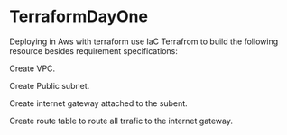 # TerraformDayOne
Deploying  in Aws with terraform 
use IaC Terrafrom to build the following resource besides requirement specifications:

Create VPC.

Create Public subnet.

Create internet gateway attached to the subent.

Create route table to route all trrafic to the internet gateway.
